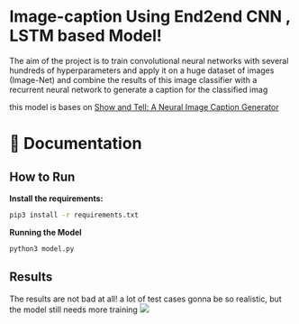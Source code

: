 # Image-caption Using End2end CNN , LSTM based Model!
 The aim of the project is to train convolutional neural networks with several hundreds of hyperparameters and apply it on a huge dataset of images (Image-Net) and combine the results of this image classifier with a recurrent neural network to generate a caption for the classified imag
 
 this model is bases on [Show and Tell: A Neural Image Caption Generator
](https://arxiv.org/pdf/1411.4555.pdf)

📖 Documentation
================
## How to Run
**Install the requirements:**
```bash
pip3 install -r requirements.txt 
```
**Running the Model**
```bash
python3 model.py
```

## Results

The results are not bad at all! a lot of test cases gonna be so realistic, but the model still needs more training
<img src = "https://github.com/mostafax/Image-caption/PretrainedModel/resultts.png">